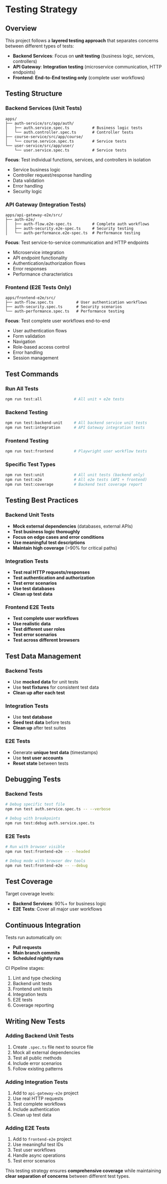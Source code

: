 # Testing Strategy

## Overview

This project follows a **layered testing approach** that separates concerns between different types of tests:

- **Backend Services**: Focus on **unit testing** (business logic, services, controllers)
- **API Gateway**: **Integration testing** (microservice communication, HTTP endpoints) 
- **Frontend**: **End-to-End testing only** (complete user workflows)

## Testing Structure

### Backend Services (Unit Tests)
```
apps/
├── auth-service/src/app/auth/
│   ├── auth.service.spec.ts          # Business logic tests
│   └── auth.controller.spec.ts       # Controller tests
├── course-service/src/app/course/
│   └── course.service.spec.ts        # Service tests
└── user-service/src/app/user/
    └── user.service.spec.ts          # Service tests
```

**Focus**: Test individual functions, services, and controllers in isolation
- Service business logic
- Controller request/response handling
- Data validation
- Error handling
- Security logic

### API Gateway (Integration Tests)
```
apps/api-gateway-e2e/src/
├── auth-e2e/
│   ├── auth-flow.e2e-spec.ts         # Complete auth workflows
│   ├── auth-security.e2e-spec.ts     # Security testing
│   └── auth-performance.e2e-spec.ts  # Performance testing
```

**Focus**: Test service-to-service communication and HTTP endpoints
- Microservice integration
- API endpoint functionality
- Authentication/authorization flows
- Error responses
- Performance characteristics

### Frontend (E2E Tests Only)
```
apps/frontend-e2e/src/
├── auth-flow.spec.ts          # User authentication workflows
├── auth-security.spec.ts      # Security scenarios
└── auth-performance.spec.ts   # Performance testing
```

**Focus**: Test complete user workflows end-to-end
- User authentication flows
- Form validation
- Navigation
- Role-based access control
- Error handling
- Session management

## Test Commands

### Run All Tests
```bash
npm run test:all              # All unit + e2e tests
```

### Backend Testing
```bash
npm run test:backend-unit     # All backend service unit tests
npm run test:integration      # API Gateway integration tests
```

### Frontend Testing
```bash
npm run test:frontend         # Playwright user workflow tests
```

### Specific Test Types
```bash
npm run test:unit             # All unit tests (backend only)
npm run test:e2e              # All e2e tests (API + frontend)
npm run test:coverage         # Backend test coverage report
```

## Testing Best Practices

### Backend Unit Tests
- **Mock external dependencies** (databases, external APIs)
- **Test business logic thoroughly**
- **Focus on edge cases and error conditions**
- **Use meaningful test descriptions**
- **Maintain high coverage** (>90% for critical paths)

### Integration Tests
- **Test real HTTP requests/responses**
- **Test authentication and authorization**
- **Test error scenarios**
- **Use test databases**
- **Clean up test data**

### Frontend E2E Tests
- **Test complete user workflows**
- **Use realistic data**
- **Test different user roles**
- **Test error scenarios**
- **Test across different browsers**

## Test Data Management

### Backend Tests
- Use **mocked data** for unit tests
- Use **test fixtures** for consistent test data
- **Clean up after each test**

### Integration Tests
- Use **test database**
- **Seed test data** before tests
- **Clean up** after test suites

### E2E Tests
- Generate **unique test data** (timestamps)
- Use **test user accounts**
- **Reset state** between tests

## Debugging Tests

### Backend Tests
```bash
# Debug specific test file
npm run test auth.service.spec.ts -- --verbose

# Debug with breakpoints
npm run test:debug auth.service.spec.ts
```

### E2E Tests
```bash
# Run with browser visible
npm run test:frontend-e2e -- --headed

# Debug mode with browser dev tools
npm run test:frontend-e2e -- --debug
```

## Test Coverage

Target coverage levels:
- **Backend Services**: 90%+ for business logic
- **E2E Tests**: Cover all major user workflows

## Continuous Integration

Tests run automatically on:
- **Pull requests**
- **Main branch commits**
- **Scheduled nightly runs**

CI Pipeline stages:
1. Lint and type checking
2. Backend unit tests
3. Frontend unit tests
4. Integration tests
5. E2E tests
6. Coverage reporting

## Writing New Tests

### Adding Backend Unit Tests
1. Create `.spec.ts` file next to source file
2. Mock all external dependencies
3. Test all public methods
4. Include error scenarios
5. Follow existing patterns

### Adding Integration Tests
1. Add to `api-gateway-e2e` project
2. Use real HTTP requests
3. Test complete workflows
4. Include authentication
5. Clean up test data

### Adding E2E Tests
1. Add to `frontend-e2e` project
2. Use meaningful test IDs
3. Test user workflows
4. Handle async operations
5. Test error scenarios

This testing strategy ensures **comprehensive coverage** while maintaining **clear separation of concerns** between different test types.